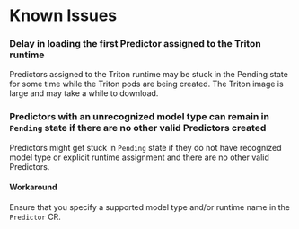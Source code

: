 # Known Issues

### Delay in loading the first Predictor assigned to the Triton runtime

Predictors assigned to the Triton runtime may be stuck in the Pending state for some time while the Triton pods are being created. The Triton image is large and may take a while to download.

### Predictors with an unrecognized model type can remain in `Pending` state if there are no other valid Predictors created

Predictors might get stuck in `Pending` state if they do not have recognized model type or explicit runtime assignment and there are no other valid Predictors.

#### Workaround

Ensure that you specify a supported model type and/or runtime name in the `Predictor` CR.
